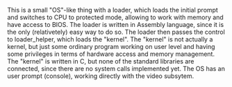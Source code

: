 This is a small "OS"-like thing with a loader, which loads the initial prompt and switches to CPU to protected mode, allowing to work with memory and have access to BIOS. The loader is written in Assembly language, since it is the only (relativetely) easy way to do so. The loader then passes the control to loader_helper, which loads the "kernel". The "kernel" is not actually a kernel, but just some ordinary program working on user level and having some privileges in terms of hardware access and memory management. The "kernel" is written in C, but none of the standard libraries are connected, since there are no system calls implemented yet. The OS has an user prompt (console), working directly with the video subsytem.